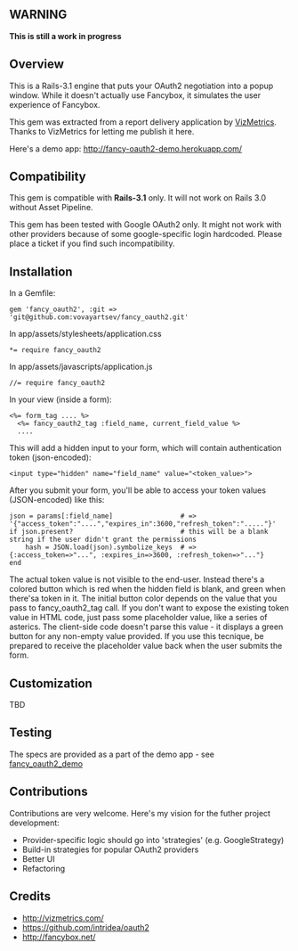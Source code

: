 WARNING
-------

**This is still a work in progress**

Overview
--------

This is a Rails-3.1 engine that puts your OAuth2 negotiation into a popup window. 
While it doesn't actually use Fancybox, it simulates the user experience of Fancybox.

This gem was extracted from a report delivery application by [VizMetrics](http://vizmetrics.com/). 
Thanks to VizMetrics for letting me publish it here.

Here's a demo app: http://fancy-oauth2-demo.herokuapp.com/

Compatibility
-------------

This gem is compatible with **Rails-3.1** only. It will not work on Rails 3.0 without Asset Pipeline. 

This gem has been tested with Google OAuth2 only. It might not work with other providers because of some google-specific 
login hardcoded. Please place a ticket if you find such incompatibility.

Installation
------------

In a Gemfile:

    gem 'fancy_oauth2', :git => 'git@github.com:vovayartsev/fancy_oauth2.git'
    
In app/assets/stylesheets/application.css

    *= require fancy_oauth2

In app/assets/javascripts/application.js

    //= require fancy_oauth2

In your view (inside a form):

    <%= form_tag .... %>
      <%= fancy_oauth2_tag :field_name, current_field_value %>
      ....

This will add a hidden input to your form, which will contain authentication token (json-encoded):
    
    <input type="hidden" name="field_name" value="<token_value>">
    
After you submit your form, you'll be able to access your token values (JSON-encoded) like this:

    json = params[:field_name]                 # => '{"access_token":"....","expires_in":3600,"refresh_token":"....."}'
    if json.present?                           # this will be a blank string if the user didn't grant the permissions 
        hash = JSON.load(json).symbolize_keys  # =>  {:access_token=>"...", :expires_in=>3600, :refresh_token=>"..."} 
    end

The actual token value is not visible to the end-user. Instead there's a colored button which is red when the hidden field is
blank, and green when there'sa token in it. The initial button color depends on the value that you pass to 
fancy_oauth2_tag call. If you don't want to expose the existing token value in HTML code, just pass some 
placeholder value, like a series of asterics. The client-side code doesn't parse this value - it displays a 
green button for any non-empty value provided. If you use this tecnique, be prepared to receive the
placeholder value back when the user submits the form.


Customization
-------------

TBD

Testing
-------

The specs are provided as a part of the demo app - see [fancy_oauth2_demo](https://github.com/vovayartsev/fancy_oauth2_demo)

Contributions
-------------

Contributions are very welcome. Here's my vision for the futher project development:

* Provider-specific logic should go into 'strategies' (e.g. GoogleStrategy)
* Build-in strategies for popular OAuth2 providers
* Better UI 
* Refactoring 
 

Credits
-------

* http://vizmetrics.com/
* https://github.com/intridea/oauth2
* http://fancybox.net/

